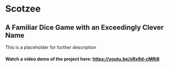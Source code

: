# Scotzee
## A Familiar Dice Game with an Exceedingly Clever Name
This is a placeholder for further description
#### Watch a video demo of the project here: <https://youtu.be/xRx9d-cMRj8>
